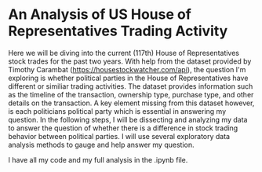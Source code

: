 # An Analysis of US House of Representatives Trading Activity


Here we will be diving into the current (117th) House of Representatives stock trades for the past two years. With help from the dataset provided by Timothy Carambat (https://housestockwatcher.com/api), the question I'm exploring is whether political parties in the House of Representatives have different or similiar trading activities. The dataset provides information such as the timeline of the transaction, ownership type, purchase type, and other details on the transaction. A key element missing from this dataset however, is each politicians political party which is essential in answering my question. In the following steps, I will be dissecting and analyzing my data to answer the question of whether there is a difference in stock trading behavior between political parties. I will use several exploratory data analysis methods to gauge and help answer my question.


I have all my code and my full analysis in the .ipynb file.
